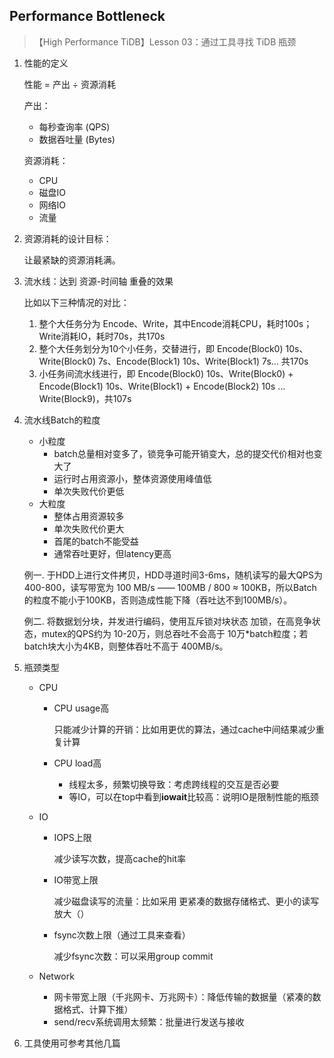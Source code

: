 ## Performance Bottleneck

> 【High Performance TiDB】Lesson 03：通过工具寻找 TiDB 瓶颈

1. 性能的定义

   性能 = 产出 ÷ 资源消耗

   产出：

   - 每秒查询率 (QPS)
   - 数据吞吐量 (Bytes)

   资源消耗：

   - CPU
   - 磁盘IO
   - 网络IO
   - 流量

2. 资源消耗的设计目标：

   让最紧缺的资源消耗满。

3. 流水线：达到 资源-时间轴 重叠的效果

   比如以下三种情况的对比：

   1. 整个大任务分为 Encode、Write，其中Encode消耗CPU，耗时100s；Write消耗IO，耗时70s，共170s
   2. 整个大任务划分为10个小任务，交替进行，即 Encode(Block0) 10s、Write(Block0) 7s、Encode(Block1) 10s、Write(Block1) 7s... 共170s
   3. 小任务间流水线进行，即 Encode(Block0) 10s、Write(Block0) + Encode(Block1) 10s、Write(Block1) + Encode(Block2) 10s ... Write(Block9)，共107s

4. 流水线Batch的粒度

   - 小粒度
     - batch总量相对变多了，锁竞争可能开销变大，总的提交代价相对也变大了
     - 运行时占用资源小，整体资源使用峰值低
     - 单次失败代价更低
   - 大粒度
     - 整体占用资源较多
     - 单次失败代价更大
     - 首尾的batch不能受益
     - 通常吞吐更好，但latency更高

   例一. 于HDD上进行文件拷贝，HDD寻道时间3-6ms，随机读写的最大QPS为 400-800，读写带宽为 100 MB/s —— 100MB / 800 ≈ 100KB，所以Batch的粒度不能小于100KB，否则造成性能下降（吞吐达不到100MB/s）。

   例二. 将数据划分块，并发进行编码，使用互斥锁对块状态 加锁，在高竞争状态，mutex的QPS约为 10-20万，则总吞吐不会高于 10万*batch粒度；若batch块大小为4KB，则整体吞吐不高于 400MB/s。

5. 瓶颈类型

   - CPU

     - CPU usage高

       只能减少计算的开销：比如用更优的算法，通过cache中间结果减少重复计算

     - CPU load高

       - 线程太多，频繁切换导致：考虑跨线程的交互是否必要
       - 等IO，可以在top中看到**iowait**比较高：说明IO是限制性能的瓶颈

   - IO

     - IOPS上限

       减少读写次数，提高cache的hit率

     - IO带宽上限

       减少磁盘读写的流量：比如采用 更紧凑的数据存储格式、更小的读写放大（）

     - fsync次数上限（通过工具来查看）

       减少fsync次数：可以采用group commit

   - Network

     - 网卡带宽上限（千兆网卡、万兆网卡）：降低传输的数据量（紧凑的数据格式、计算下推）
     - send/recv系统调用太频繁：批量进行发送与接收

6. 工具使用可参考其他几篇